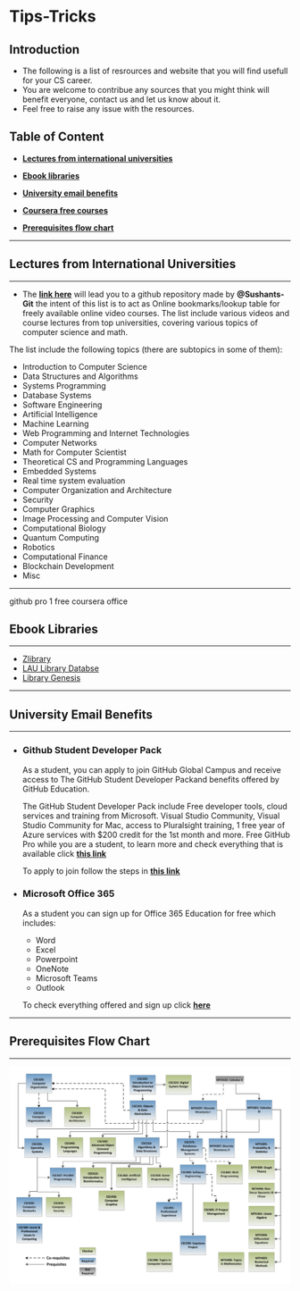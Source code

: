 # Tips-Tricks

## Introduction

- The following is a list of resrources and website that you will find usefull for your CS career.
- You are welcome to contribue any sources that you might think will benefit everyone, contact us and let us know about it.
- Feel free to raise any issue with the resources.



## Table of Content


- **[Lectures from international universities](#Lectures-from-international-universities)**

- **[Ebook libraries](#Ebook-libraries)**

- **[University email benefits](#University-email-benefits)**

- **[Coursera free courses](#Coursera-free-courses)**

- **[Prerequisites flow chart](#Prerequisites-flow-chart)**

------------------------------

## Lectures from International Universities

------------------------------

- The **[link here](https://github.com/Developer-Y/cs-video-courses#introduction-to-computer-science)** will lead you to a github repository made by **@Sushants-Git** the intent of this list is to act as Online bookmarks/lookup table for freely available online video courses. The list include various videos and course lectures from top universities, covering various topics of computer science and math.

The list include the following topics (there are subtopics in some of them):
- Introduction to Computer Science
- Data Structures and Algorithms
- Systems Programming
- Database Systems
- Software Engineering
- Artificial Intelligence
- Machine Learning
- Web Programming and Internet Technologies
- Computer Networks
- Math for Computer Scientist
- Theoretical CS and Programming Languages
- Embedded Systems
- Real time system evaluation
- Computer Organization and Architecture
- Security
- Computer Graphics
- Image Processing and Computer Vision
- Computational Biology
- Quantum Computing
- Robotics
- Computational Finance
- Blockchain Development
- Misc

------------------------------
github pro
1 free coursera
office

## Ebook Libraries

------------------------------

- [Zlibrary](https://z-lib.org/)
- [LAU Library Databse](https://libraries.lau.edu.lb/index.php)
- [Library Genesis](https://libgen.is/)


------------------------------

## University Email Benefits

------------------------------

-  ### **Github Student Developer Pack**
   As a student, you can apply to join GitHub Global Campus and receive access to The GitHub Student Developer Packand benefits offered by GitHub Education.

   The GitHub Student Developer Pack include Free developer tools, cloud services and training from Microsoft. Visual Studio Community, Visual Studio Community for Mac, access to Pluralsight training, 1 free year of Azure services with $200 credit for the 1st month and more. Free GitHub Pro while you are a student, to learn more and check everything that is available click **[this link](https://education.github.com/pack)**

   To apply to join follow the steps in **[this link](https://docs.github.com/en/education/explore-the-benefits-of-teaching-and-learning-with-github-education/github-global-campus-for-students/apply-to-github-global-campus-as-a-student)**

- ### **Microsoft Office 365**
  As a student you can sign up for Office 365 Education for free which includes:
    - Word
    - Excel 
    - Powerpoint
    - OneNote
    - Microsoft Teams
    - Outlook
   
   To check everything offered and sign up click **[here](https://www.microsoft.com/en-us/education/products/office)**

    
    


 
------------------------------

## Prerequisites Flow Chart

------------------------------
![Prerequisite Flow chart](Assests\CSC-Prerequisite-Flow-Chart.png)

